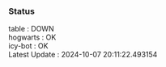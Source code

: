 ### Status


table : DOWN  
hogwarts : OK  
icy-bot : OK  
Latest Update : 2024-10-07 20:11:22.493154
